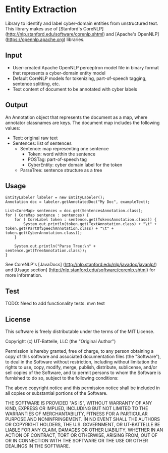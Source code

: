 # Entity Extraction
Library to identify and label cyber-domain entities from unstructured text. This library makes use of [Stanford's CoreNLP] (http://nlp.stanford.edu/software/corenlp.shtml) and [Apache's OpenNLP] (https://opennlp.apache.org) libraries.

## Input
* User-created Apache OpenNLP perceptron model file in binary format that represents a cyber-domain entity model
* Default CoreNLP models for tokenizing, part-of-speech tagging, sentence splitting, etc.
* Text content of document to be annotated with cyber labels

## Output
An Annotation object that represents the document as a map, where annotator classnames are keys. The document map includes the following values:

* Text: original raw text
* Sentences: list of sentences
  * Sentence: map representing one sentence
    * Token: word within the sentence
    * POSTag: part-of-speech tag
    * CyberEntity: cyber domain label for the token
  * ParseTree: sentence structure as a tree


## Usage
	EntityLabeler labeler = new EntityLabeler();
	Annotation doc = labeler.getAnnotatedDoc("My Doc", exampleText);

	List<CoreMap> sentences = doc.get(SentencesAnnotation.class);
	for ( CoreMap sentence : sentences) {
		for ( CoreLabel token : sentence.get(TokensAnnotation.class)) {
			System.out.println(token.get(TextAnnotation.class) + "\t" + token.get(PartOfSpeechAnnotation.class) + "\t" + token.get(CyberAnnotation.class));
		}
		
		System.out.println("Parse Tree:\n" + sentence.get(TreeAnnotation.class));			
	}

See CoreNLP's [JavaDocs] (http://nlp.stanford.edu/nlp/javadoc/javanlp/) and [Usage section] (http://nlp.stanford.edu/software/corenlp.shtml) for more information.

## Test
TODO: Need to add functionality tests.
	mvn test

## License
This software is freely distributable under the terms of the MIT License.

Copyright (c) UT-Battelle, LLC (the "Original Author")

Permission is hereby granted, free of charge, to any person obtaining a copy of this software and associated documentation files (the "Software"), to deal in the Software without restriction, including without limitation the rights to use, copy, modify, merge, publish, distribute, sublicense, and/or sell copies of the Software, and to permit persons to whom the Software is furnished to do so, subject to the following conditions:

The above copyright notice and this permission notice shall be included in all copies or substantial portions of the Software.

THE SOFTWARE IS PROVIDED "AS IS", WITHOUT WARRANTY OF ANY KIND, EXPRESS OR IMPLIED, INCLUDING BUT NOT LIMITED TO THE WARRANTIES OF MERCHANTABILITY, FITNESS FOR A PARTICULAR PURPOSE AND NONINFRINGEMENT. IN NO EVENT SHALL THE AUTHORS OR COPYRIGHT HOLDERS, THE U.S. GOVERNMENT, OR UT-BATTELLE BE LIABLE FOR ANY CLAIM, DAMAGES OR OTHER LIABILITY, WHETHER IN AN ACTION OF CONTRACT, TORT OR OTHERWISE, ARISING FROM, OUT OF OR IN CONNECTION WITH THE SOFTWARE OR THE USE OR OTHER DEALINGS IN THE SOFTWARE.